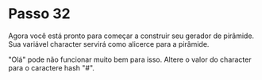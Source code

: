 # Passo 32

Agora você está pronto para começar a construir seu gerador de pirâmide. Sua variável character servirá como alicerce para a pirâmide.

"Olá" pode não funcionar muito bem para isso. Altere o valor do character para o caractere hash "#".